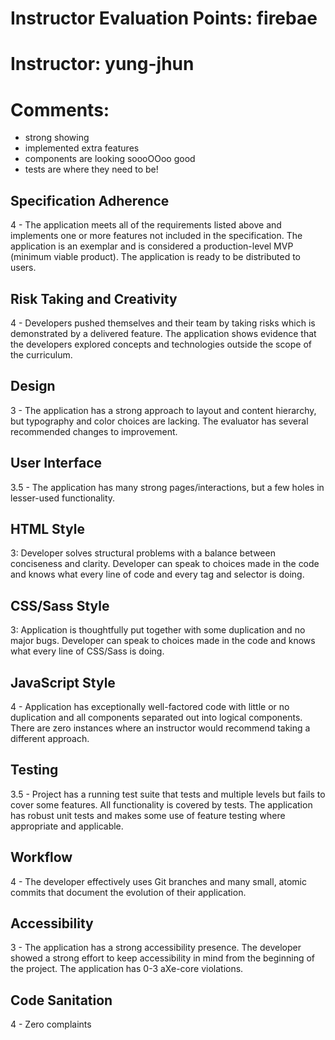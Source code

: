 # Instructor Evaluation Points: firebae
# Instructor: yung-jhun
# Comments:

- strong showing
- implemented extra features
- components are looking soooOOoo good
- tests are where they need to be!


## Specification Adherence

4 - The application meets all of the requirements listed above and implements one or more features not included in the specification. The application is an exemplar and is considered a production-level MVP (minimum viable product). The application is ready to be distributed to users.

## Risk Taking and Creativity

4 - Developers pushed themselves and their team by taking risks which is demonstrated by a delivered feature. The application shows evidence that the developers explored concepts and technologies outside the scope of the curriculum.

## Design

3 - The application has a strong approach to layout and content hierarchy, but typography and color choices are lacking. The evaluator has several recommended changes to improvement.


## User Interface

3.5 - The application has many strong pages/interactions, but a few holes in lesser-used functionality.

## HTML Style

3: Developer solves structural problems with a balance between conciseness and clarity. Developer can speak to choices made in the code and knows what every line of code and every tag and selector is doing.

## CSS/Sass Style

3: Application is thoughtfully put together with some duplication and no major bugs. Developer can speak to choices made in the code and knows what every line of CSS/Sass is doing.

## JavaScript Style

4 - Application has exceptionally well-factored code with little or no duplication and all components separated out into logical components. There are zero instances where an instructor would recommend taking a different approach.

## Testing


3.5 - Project has a running test suite that tests and multiple levels but fails to cover some features. All functionality is covered by tests. The application has robust unit tests and makes some use of feature testing where appropriate and applicable.

## Workflow

4 - The developer effectively uses Git branches and many small, atomic commits that document the evolution of their application.

## Accessibility

3 - The application has a strong accessibility presence. The developer showed a strong effort to keep accessibility in mind from the beginning of the project. The application has 0-3 aXe-core violations.

## Code Sanitation

4 - Zero complaints
